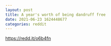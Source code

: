 ```yaml
--- 
layout: post 
title: A year's worth of being dandruff free 
date: 2021-06-23 1624448677 
categories: reddit 
--- 
```

https://redd.it/o6b4fn